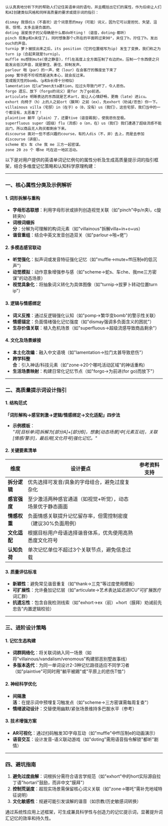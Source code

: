 ```
认认真真地分析下列的帮助人们记住英语单词的语句，并且概括出它们的属性，作为后续让人们和AI创建类似风格和同样高质量的要求或提示词的指引：

dismay 我很dis（不喜欢）这个词意思的may（可能）词义，因为它可以是担忧、失望、沮丧、惊愕，太多且是负面的。
doting 溺爱孩子的父母确是什么都do听ting！（谐音，doting-都听）
pinch 现象p和n夹住了i，同时想象那个c所在的平面转过来90°，夹住了h，拧住了h，发出ouch的声音。
turnip 萝卜被拔出来之后，its position（它的位置缩写为ip) 发生了变换，我们称之为 turn ip（合起来就是turnip）。
muffle mu想到mute(使之静音)，ffl在高度上全方面压制了右边的e，压制一个东西使之只能发出低沉声音，就是蒙住、裹住、抑制发声。
parlour 啪（par）的一声，佬（lour）在会客厅的雅座坐下来了
pomp 繁华若不珍视而是迷失本心，就会反过来。
变成毁灭性的bomb。（p和b长得十分相似）
lamentation 拉la门men太ta甚tion，拉过头导致门坏了，令人悲伤。
forgo 遗忘、放下（forgo的词义）是for 为了go前进。
articulate 明晰表达的东西就是艺术art，能让人心情舒畅，更晚（late）进icu。
exhort 向椅子（h）上的人之前ort（膜拜）之前（ex），先exhort（劝诫/忠告）你一下。
villainous villa（宅邸）in（在于）o（0，没有）us（我们），这些宅邸，我们当中的一个都没有，太恶毒了！
plaintive 躺平（plain）了，还要tive（谐音踢我），使我悲伤至极。
superfluous super（超级）flu（流感）o（on，在）us（我们）我们遭遇了超级流感不能出门，所以商品无人购买都剩余下来。
discourse 面对一些不感兴趣的course，有的人dis（不，非）去上，而是去参加discourse（讲座）。
scheme 蛇s 车 che 我 me 三方一起密谋。
zone 20 zo 个 哪ne 吒在这一地区活动。
```

以下是对用户提供的英语单词记忆例句的属性分析及生成高质量提示词的指引框架，结合多维度记忆策略和认知科学原理构建：

---
### **一、核心属性分类及示例解析**
#### 1. **词形拆解与重构**
- **字母形态联想**：利用字母形状或排列创造视觉关联（如"pinch"中p/n夹i，c旋转夹h）  
- **词根词缀拆分**：分解为可理解的构词元素（如"villainous"拆解villa+in+o+us）  
- **谐音重组**：结合中英文发音创造双关（如"parlour→啪+佬"）  

#### 2. **多模态感官联动**
- **听觉强化**：拟声词或发音特征强化记忆（如"muffle→mute+ffl压制e的低沉声"）  
- **动觉模拟**：动作意象增强参与感（如"scheme→蛇s、车che、我me三方密谋"的动态场景）  
- **视觉具象化**：将抽象词义转化为具体图像（如"turnip→拔萝卜转动位置turn ip"）  

#### 3. **逻辑与情感绑定**
- **词义反推**：通过反逻辑强化认知（如"pomp→繁华变bomb"的警示性关联）  
- **情感锚定**：负面情绪强化记忆强度（如"dismay强调多负面含义的困扰"）  
- **生存价值关联**：植入危机场景（如"superfluous→超级流感导致商品剩余"）  

#### 4. **文化及场景嫁接**
- **本土化改编**：融入中文语境（如"lamentation→拉门太甚导致悲伤"）  
- **跨学科整合**：引入神话/科技元素（如"zone→20个哪吒活动区域"的神话重构）  
- **生活场景映射**：构建日常化记忆节点（如"forgo→为前进(for go)而放下"）  

---
### **二、高质量提示词设计指引**
#### 1. **结构范式**  
**「词形解构→感官刺激→逻辑/情感绑定→文化适配」四步法**  
- **示例模板**：  
  *"将[目标单词]拆解为[部分A]+[部分B]，想象[动态场景]中[元素互动]，关联[情感/警示]，最后用[文化符号]强化记忆。"*  

#### 2. **关键要素清单**  
| 维度          | 设计要点                                                                 | 参考资料支持            |  
|---------------|--------------------------------------------------------------------------|-------------------------|  
| **拆分逻辑**  | 优先选择可发音/具象的字母组合，避免过度复杂化                            |         |  
| **感官强度**  | 至少激活两种感官通道（如视觉+听觉），动态场景优于静态画面                |       |  
| **情感权重**  | 负面情感关联提升记忆留存率，但需控制密度（建议30%负面用例）              |       |  
| **文化适配**  | 根据目标用户母语选择谐音体系，优先使用高熟悉度文化符号                   |       |  
| **认知负荷**  | 单次记忆单位不超过3个关联节点，避免信息过载                              |             |  

#### 3. **质量评估标准**  
- **新颖性**：避免常见谐音重复（如"thank→三克"等过度使用模板）  
- **可扩展性**：允许叠加记忆层（如"articulate→艺术表达延迟进ICU"可扩展医疗词汇群）  
- **抗遗忘性**：包含自我检测线索（如"exhort→ex（前）+hort（膜拜）劝诫前先忠告"内置逻辑校验）  

---
### **三、进阶设计策略**
#### 1. **记忆生态构建**  
- **词群网络化**：将关联词纳入同一场景（如将"villainous/vandalism/venomous"构建邪恶别墅故事线）  
- **多版本迭代**：为同一单词设计2-3种记忆路径适应不同学习者（如"plaintive"可同时用"躺平被踢"或"平原上的悲伤T恤"）  

#### 2. **神经科学优化**  
- **间隔激活**：在提示词中预埋复习触发点（如"scheme→三方密谋需每周复查"）  
- **情绪波动设计**：交替使用幽默/紧张场景维持多巴胺水平（参考）  

#### 3. **技术增强方案**  
- **AR可视化**：通过扫码触发3D字母互动（如"muffle"中ffl压制e的动画演示）  
- **语音交互**：设计发音-语义联动游戏（如"doting"需用语音指令解锁"都听"剧情）  

---
### **四、避坑指南**
1. **避免过度曲解**：词根拆分需符合语言学规范（如"exhort"中的hort实际源自拉丁语"hortari"鼓励，而非中文"膜拜"）  
2. **控制荒诞度**：超现实场景需保留核心词义关联（如"zone→哪吒"需补充地域特征说明）  
3. **文化敏感性**：规避可能引发误解的谐音（如宗教/历史敏感词转换）  

通过系统性应用上述框架，可生成兼具科学性与创造力的记忆提示词，显著提升词汇记忆的效率和持久性。